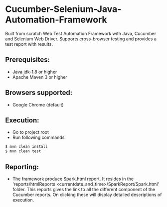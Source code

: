 # Cucumber-Selenium-Java-Automation-Framework

Built from scratch Web Test Automation Framework with Java, Cucumber and Selenium Web Driver.
Supports cross-browser testing and provides a test report with results.

Prerequisites:
---------------
*	Java jdk-1.8 or higher
*	Apache Maven 3 or higher


Browsers supported:
---------------
*   Google Chrome (default)


Execution:
---------------
*	Go to project root
*   Run following commands:
```sh
$ mvn clean install
$ mvn clean test
```


Reporting:
---------------
*  The framework produce Spark.html report. It resides in the 'reports/htmlReports <currentdate_and_time>/SparkReport/Spark.html' folder. This reports gives the link to all the different component of the Cucumber reports. On clicking these will display detailed descriptions of execution.
